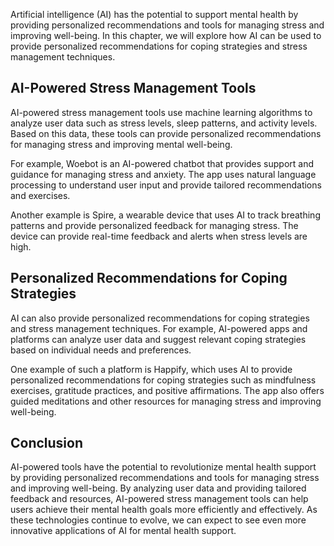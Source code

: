 

Artificial intelligence (AI) has the potential to support mental health by providing personalized recommendations and tools for managing stress and improving well-being. In this chapter, we will explore how AI can be used to provide personalized recommendations for coping strategies and stress management techniques.

AI-Powered Stress Management Tools
----------------------------------

AI-powered stress management tools use machine learning algorithms to analyze user data such as stress levels, sleep patterns, and activity levels. Based on this data, these tools can provide personalized recommendations for managing stress and improving mental well-being.

For example, Woebot is an AI-powered chatbot that provides support and guidance for managing stress and anxiety. The app uses natural language processing to understand user input and provide tailored recommendations and exercises.

Another example is Spire, a wearable device that uses AI to track breathing patterns and provide personalized feedback for managing stress. The device can provide real-time feedback and alerts when stress levels are high.

Personalized Recommendations for Coping Strategies
--------------------------------------------------

AI can also provide personalized recommendations for coping strategies and stress management techniques. For example, AI-powered apps and platforms can analyze user data and suggest relevant coping strategies based on individual needs and preferences.

One example of such a platform is Happify, which uses AI to provide personalized recommendations for coping strategies such as mindfulness exercises, gratitude practices, and positive affirmations. The app also offers guided meditations and other resources for managing stress and improving well-being.

Conclusion
----------

AI-powered tools have the potential to revolutionize mental health support by providing personalized recommendations and tools for managing stress and improving well-being. By analyzing user data and providing tailored feedback and resources, AI-powered stress management tools can help users achieve their mental health goals more efficiently and effectively. As these technologies continue to evolve, we can expect to see even more innovative applications of AI for mental health support.


